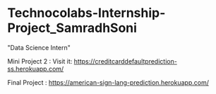 # Technocolabs-Internship-Project_SamradhSoni
"Data Science Intern"

Mini Project 2 : Visit it:  https://creditcarddefaultprediction-ss.herokuapp.com/

Final Project : https://american-sign-lang-prediction.herokuapp.com/
